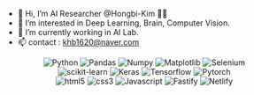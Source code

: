 - 👋 Hi, I’m AI Researcher @Hongbi-Kim 👩‍💻
- 👀 I’m interested in Deep Learning, Brain, Computer Vision.
- 🌱 I’m currently working in AI Lab.
- 📫 contact : khb1620@naver.com



<!---
Hongbi-Kim/Hongbi-Kim is a ✨ special ✨ repository because its `README.md` (this file) appears on your GitHub profile.
You can click the Preview link to take a look at your changes.
--->

<div align=center>
<img alt="Python" src ="https://img.shields.io/badge/Python-3776AB.svg?&style=for-the-badge&logo=Python&logoColor=white"/>
<img alt="Pandas" src ="https://img.shields.io/badge/pandas-%23150458.svg?style=for-the-badge&logo=pandas&logoColor=white"/>
<img alt="Numpy" src ="https://img.shields.io/badge/Numpy-%23013243.svg?&style=for-the-badge&logo=Numpy&logoColor=white"/>
<img alt="Matplotlib" src ="https://img.shields.io/badge/Matplotlib-%23ffffff.svg?style=for-the-badge&logo=Matplotlib&logoColor=black"/>
<img alt="Selenium" src ="https://img.shields.io/badge/Selenium-%2343B02A.svg?&style=for-the-badge&logo=Selenium&logoColor=white"/>
<br>
<img alt="scikit-learn" src ="https://img.shields.io/badge/scikit--learn-%23F7931E.svg?style=for-the-badge&logo=scikit-learn&logoColor=white"/>
<img alt="Keras" src ="https://img.shields.io/badge/Keras-%23D00000.svg?style=for-the-badge&logo=Keras&logoColor=white"/>
<img alt="Tensorflow" src ="https://img.shields.io/badge/Tensorflow-%23FF6F00.svg?&style=for-the-badge&logo=Tensorflow&logoColor=white"/>
<img alt="Pytorch" src ="https://img.shields.io/badge/Pytorch-%23EE4C2C.svg?&style=for-the-badge&logo=Pytorch&logoColor=white"/>
<br>
<img alt="html5" src ="https://img.shields.io/badge/html-%23E34F26.svg?&style=for-the-badge&logo=html5&logoColor=white"/>
<img alt="css3" src ="https://img.shields.io/badge/css-%231572B6.svg?&style=for-the-badge&logo=css3&logoColor=white"/>
<img alt="Javascript" src ="https://img.shields.io/badge/JavaScript-%23F7DF1E.svg?&style=for-the-badge&logo=Javascript&logoColor=white"/>
<img alt="Fastify" src ="https://img.shields.io/badge/fastify-%23000000.svg?style=for-the-badge&logo=fastify&logoColor=white"/>
<img alt="Netlify" src ="https://img.shields.io/badge/netlify-%23000000.svg?style=for-the-badge&logo=netlify&logoColor=#00C7B7"/>
</div>

<br>
